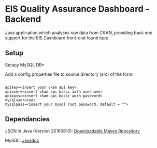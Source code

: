 # EIS Quality Assurance Dashboard - Backend

Java application which analyses raw data from CKAN, providing back end support for the EIS Dashboard front-end found [here](https://github.com/oscarechobravo/eis-dashboard)

## Setup

Setupy MySQL DB*

Add a config.properties file to source directory (src) of the form:

```properties

apikey=<insert your ckan api key>
apiuser=<insert ckan api basic auth username>
apipass=<insert ckan api basic auth password>
mysqluser=root
mysqlpass=<insert your mysql root password; default = "">

```

## Dependancies

JSON in Java (Version 20160810): [Downloadable Maven Repository](https://mvnrepository.com/artifact/org.json/json)

MySQL: [Javadoc](https://docs.oracle.com/javase/7/docs/api/java/sql/package-summary.html)
